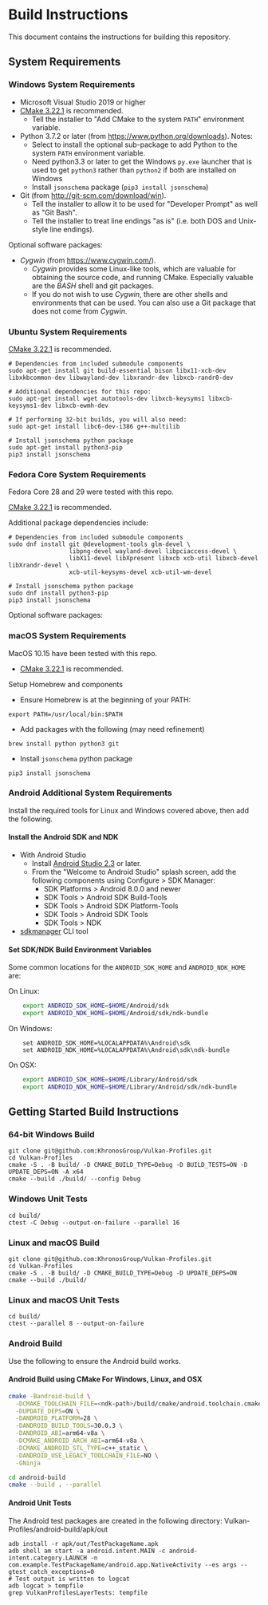 # Build Instructions

This document contains the instructions for building this repository.

## System Requirements

### Windows System Requirements

- Microsoft Visual Studio 2019 or higher
- [CMake 3.22.1](https://github.com/Kitware/CMake/releases/download/v3.22.1/cmake-3.22.1-windows-x86_64.zip) is recommended.
  - Tell the installer to "Add CMake to the system `PATH`" environment variable.
- Python 3.7.2 or later (from https://www.python.org/downloads).  Notes:
  - Select to install the optional sub-package to add Python to the system `PATH` environment variable.
  - Need python3.3 or later to get the Windows `py.exe` launcher that is used to get `python3` rather than `python2` if both are installed on Windows
  - Install `jsonschema` package (`pip3 install jsonschema`)
- Git (from http://git-scm.com/download/win).
  - Tell the installer to allow it to be used for "Developer Prompt" as well as "Git Bash".
  - Tell the installer to treat line endings "as is" (i.e. both DOS and Unix-style line endings).

Optional software packages:

- *Cygwin* (from https://www.cygwin.com/).
  - *Cygwin* provides some Linux-like tools, which are valuable for obtaining the source code, and running CMake.
    Especially valuable are the *BASH* shell and git packages.
  - If you do not wish to use *Cygwin*, there are other shells and environments that can be used.
    You can also use a Git package that does not come from *Cygwin*.

### Ubuntu System Requirements

[CMake 3.22.1](https://github.com/Kitware/CMake/releases/download/v3.22.1/cmake-3.22.1-linux-x86_64.tar.gz) is recommended.

```
# Dependencies from included submodule components
sudo apt-get install git build-essential bison libx11-xcb-dev libxkbcommon-dev libwayland-dev libxrandr-dev libxcb-randr0-dev

# Additional dependencies for this repo:
sudo apt-get install wget autotools-dev libxcb-keysyms1 libxcb-keysyms1-dev libxcb-ewmh-dev

# If performing 32-bit builds, you will also need:
sudo apt-get install libc6-dev-i386 g++-multilib

# Install jsonschema python package
sudo apt-get install python3-pip
pip3 install jsonschema
```

### Fedora Core System Requirements

Fedora Core 28 and 29 were tested with this repo.

[CMake 3.22.1](https://github.com/Kitware/CMake/releases/download/v3.22.1/cmake-3.22.1-linux-x86_64.tar.gz) is recommended.

Additional package dependencies include:

```
# Dependencies from included submodule components
sudo dnf install git @development-tools glm-devel \
                 libpng-devel wayland-devel libpciaccess-devel \
                 libX11-devel libXpresent libxcb xcb-util libxcb-devel libXrandr-devel \
                 xcb-util-keysyms-devel xcb-util-wm-devel

# Install jsonschema python package
sudo dnf install python3-pip
pip3 install jsonschema
```

Optional software packages:

### macOS System Requirements

MacOS 10.15 have been tested with this repo.

- [CMake 3.22.1](https://github.com/Kitware/CMake/releases/download/v3.22.1/cmake-3.22.1-Darwin-x86_64.tar.gz) is recommended.

Setup Homebrew and components

- Ensure Homebrew is at the beginning of your PATH:
```
export PATH=/usr/local/bin:$PATH
```

- Add packages with the following (may need refinement)
```
brew install python python3 git
```

- Install `jsonschema` python package
```
pip3 install jsonschema
```

### Android Additional System Requirements
Install the required tools for Linux and Windows covered above, then add the
following.

#### Install the Android SDK and NDK

- With Android Studio
  - Install [Android Studio 2.3](https://developer.android.com/studio/index.html)
    or later.
  - From the "Welcome to Android Studio" splash screen, add the following
    components using Configure > SDK Manager:
    - SDK Platforms > Android 8.0.0 and newer
    - SDK Tools > Android SDK Build-Tools
    - SDK Tools > Android SDK Platform-Tools
    - SDK Tools > Android SDK Tools
    - SDK Tools > NDK
- [sdkmanager](https://developer.android.com/studio/command-line/sdkmanager) CLI tool

#### Set SDK/NDK Build Environment Variables

Some common locations for the `ANDROID_SDK_HOME` and `ANDROID_NDK_HOME` are:

On Linux:

```bash
    export ANDROID_SDK_HOME=$HOME/Android/sdk
    export ANDROID_NDK_HOME=$HOME/Android/sdk/ndk-bundle
```

On Windows:

```batch
    set ANDROID_SDK_HOME=%LOCALAPPDATA%\Android\sdk
    set ANDROID_NDK_HOME=%LOCALAPPDATA%\Android\sdk\ndk-bundle
```

On OSX:

```bash
    export ANDROID_SDK_HOME=$HOME/Library/Android/sdk
    export ANDROID_NDK_HOME=$HOME/Library/Android/sdk/ndk-bundle
```

## Getting Started Build Instructions

### 64-bit Windows Build 
```
git clone git@github.com:KhronosGroup/Vulkan-Profiles.git
cd Vulkan-Profiles
cmake -S . -B build/ -D CMAKE_BUILD_TYPE=Debug -D BUILD_TESTS=ON -D UPDATE_DEPS=ON -A x64
cmake --build ./build/ --config Debug
```

### Windows Unit Tests

```
cd build/
ctest -C Debug --output-on-failure --parallel 16
```

### Linux and macOS Build
```
git clone git@github.com:KhronosGroup/Vulkan-Profiles.git
cd Vulkan-Profiles
cmake -S . -B build/ -D CMAKE_BUILD_TYPE=Debug -D UPDATE_DEPS=ON
cmake --build ./build/
```

### Linux and macOS Unit Tests

```
cd build/
ctest --parallel 8 --output-on-failure
```

### Android Build
Use the following to ensure the Android build works.

#### Android Build using CMake For Windows, Linux, and OSX

```bash
cmake -Bandroid-build \
  -DCMAKE_TOOLCHAIN_FILE=<ndk-path>/build/cmake/android.toolchain.cmake \
  -DUPDATE_DEPS=ON \
  -DANDROID_PLATFORM=28 \
  -DANDROID_BUILD_TOOLS=30.0.3 \
  -DANDROID_ABI=arm64-v8a \
  -DCMAKE_ANDROID_ARCH_ABI=arm64-v8a \
  -DCMAKE_ANDROID_STL_TYPE=c++_static \
  -DANDROID_USE_LEGACY_TOOLCHAIN_FILE=NO \
  -GNinja

cd android-build
cmake --build . --parallel
```

#### Android Unit Tests
The Android test packages are created in the following directory:
    Vulkan-Profiles/android-build/apk/out

```
adb install -r apk/out/TestPackageName.apk
adb shell am start -a android.intent.MAIN -c android-intent.category.LAUNCH -n com.example.TestPackageName/android.app.NativeActivity --es args --gtest_catch_exceptions=0
# Test output is written to logcat
adb logcat > tempfile
grep VulkanProfilesLayerTests: tempfile
```
